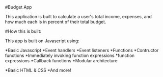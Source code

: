 #Budget App

This application is built to calculate a user's total income, expenses, and
how much each is in percent of their total budget.

#How this is built:

This app is built on Javascript using:

*Basic Javascript
*Event handlers
*Event listeners
*Functions
*Contructor functions
*Immediately invoking function expressions
*function expressions
*Callback functions
*Modular architecture

*Basic HTML & CSS
*And more!
